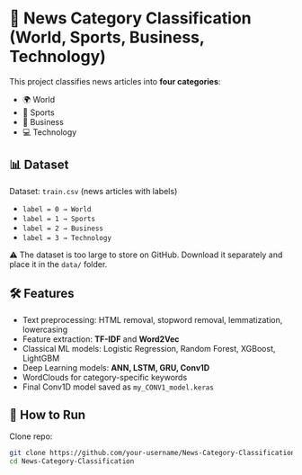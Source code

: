 # 📰 News Category Classification (World, Sports, Business, Technology)

This project classifies news articles into **four categories**:  
- 🌍 World  
- 🏅 Sports  
- 💼 Business  
- 💻 Technology  

## 📊 Dataset
Dataset: `train.csv` (news articles with labels)  
- `label = 0 → World`  
- `label = 1 → Sports`  
- `label = 2 → Business`  
- `label = 3 → Technology`  

⚠️ The dataset is too large to store on GitHub. Download it separately and place it in the `data/` folder.  

## 🛠️ Features
- Text preprocessing: HTML removal, stopword removal, lemmatization, lowercasing
- Feature extraction: **TF-IDF** and **Word2Vec**
- Classical ML models: Logistic Regression, Random Forest, XGBoost, LightGBM
- Deep Learning models: **ANN, LSTM, GRU, Conv1D**
- WordClouds for category-specific keywords
- Final Conv1D model saved as `my_CONV1_model.keras`

## 🚀 How to Run
Clone repo:
```bash
git clone https://github.com/your-username/News-Category-Classification.git
cd News-Category-Classification
